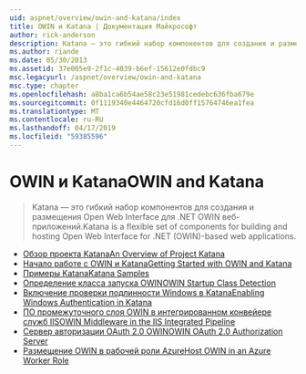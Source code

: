 ```yaml
---
uid: aspnet/overview/owin-and-katana/index
title: OWIN и Katana | Документация Майкрософт
author: rick-anderson
description: Katana — это гибкий набор компонентов для создания и размещения Open Web Interface для .NET OWIN веб-приложений.
ms.author: riande
ms.date: 05/30/2013
ms.assetid: 37e005e9-2f1c-4039-b6ef-15612e0fdbc9
msc.legacyurl: /aspnet/overview/owin-and-katana
msc.type: chapter
ms.openlocfilehash: a8ba1ca6b54ae58c23e51981cedebc636fba679e
ms.sourcegitcommit: 0f1119340e4464720cfd16d0ff15764746ea1fea
ms.translationtype: MT
ms.contentlocale: ru-RU
ms.lasthandoff: 04/17/2019
ms.locfileid: "59385596"
---
```

# <a name="owin-and-katana"></a><span data-ttu-id="d66b2-103">OWIN и Katana</span><span class="sxs-lookup"><span data-stu-id="d66b2-103">OWIN and Katana</span></span>

> <span data-ttu-id="d66b2-104">Katana — это гибкий набор компонентов для создания и размещения Open Web Interface для .NET OWIN веб-приложений.</span><span class="sxs-lookup"><span data-stu-id="d66b2-104">Katana is a flexible set of components for building and hosting Open Web Interface for .NET (OWIN)-based web applications.</span></span>


- [<span data-ttu-id="d66b2-105">Обзор проекта Katana</span><span class="sxs-lookup"><span data-stu-id="d66b2-105">An Overview of Project Katana</span></span>](an-overview-of-project-katana.md)
- [<span data-ttu-id="d66b2-106">Начало работе с OWIN и Katana</span><span class="sxs-lookup"><span data-stu-id="d66b2-106">Getting Started with OWIN and Katana</span></span>](getting-started-with-owin-and-katana.md)
- [<span data-ttu-id="d66b2-107">Примеры Katana</span><span class="sxs-lookup"><span data-stu-id="d66b2-107">Katana Samples</span></span>](katana-samples.md)
- [<span data-ttu-id="d66b2-108">Определение класса запуска OWIN</span><span class="sxs-lookup"><span data-stu-id="d66b2-108">OWIN Startup Class Detection</span></span>](owin-startup-class-detection.md)
- [<span data-ttu-id="d66b2-109">Включение проверки подлинности Windows в Katana</span><span class="sxs-lookup"><span data-stu-id="d66b2-109">Enabling Windows Authentication in Katana</span></span>](enabling-windows-authentication-in-katana.md)
- [<span data-ttu-id="d66b2-110">ПО промежуточного слоя OWIN в интегрированном конвейере служб IIS</span><span class="sxs-lookup"><span data-stu-id="d66b2-110">OWIN Middleware in the IIS Integrated Pipeline</span></span>](owin-middleware-in-the-iis-integrated-pipeline.md)
- [<span data-ttu-id="d66b2-111">Сервер авторизации OAuth 2.0 OWIN</span><span class="sxs-lookup"><span data-stu-id="d66b2-111">OWIN OAuth 2.0 Authorization Server</span></span>](owin-oauth-20-authorization-server.md)
- [<span data-ttu-id="d66b2-112">Размещение OWIN в рабочей роли Azure</span><span class="sxs-lookup"><span data-stu-id="d66b2-112">Host OWIN in an Azure Worker Role</span></span>](host-owin-in-an-azure-worker-role.md)
